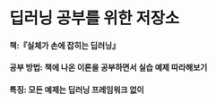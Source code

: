 # 딥러닝 공부를 위한 저장소

#### 책:『실체가 손에 잡히는 딥러닝』
#### 공부 방법: 책에 나온 이론을 공부하면서 실습 예제 따라해보기
#### 특징: 모든 예제는 딥러닝 프레임워크 없이 
